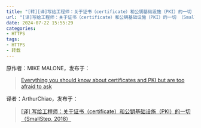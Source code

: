 ```yaml
---
title: "[转][译]写给工程师：关于证书（certificate）和公钥基础设施（PKI）的一切 （SmallStep, 2018）"
url: "[译]写给工程师：关于证书（certificate）和公钥基础设施（PKI）的一切 （SmallStep, 2018）"
date: 2024-07-22 15:55:29
categories:
- HTTPS
tags:
- HTTPS
- 转载
---
```


原作者：MIKE MALONE，发布于：

> [Everything you should know about certificates and PKI but are too afraid to ask](https://smallstep.com/blog/everything-pki/)

译者：ArthurChiao，发布于：

> [[译] 写给工程师：关于证书（certificate）和公钥基础设施（PKI）的一切（SmallStep, 2018）](https://arthurchiao.art/blog/everything-about-pki-zh/)



<!-- 
[译] 写给工程师：关于证书（certificate）和公钥基础设施（PKI）的一切（SmallStep, 2018）
Published at 2021-10-07 | Last Update 2023-05-02

译者序
本文翻译自 2018 年的一篇英文博客： Everything you should know about certificates and PKI but are too afraid to ask， 作者 MIKE MALONE。

这篇长文并不是枯燥、零碎地介绍 PKI、X.509、OID 等概念，而是从前因后果、历史沿革 的角度把这些东西串联起来，逻辑非常清晰，让读者知其然，更知其所以然。

证书和 PKI 的目标其实很简单：将名字关联到公钥（bind names to public keys）。

加密方式的演进：

 MAC         最早的验证消息是否被篡改的方式，发送消息时附带一段验证码
  |          双方共享同一密码，做哈希；最常用的哈希算法：HMAC
  |
  \/
 Signature   解决 MAC 存在的一些问题；双方不再共享同一密码，而是使用密钥对
  |
  |
  \/
 PKC         公钥加密，或称非对称加密，最常用的一种 Signature 方式
  |          公钥给别人，私钥自己留着；
  |          发送给我的消息：别人用 *我的公钥* 加密；我用我的私钥解密
  \/
 Certificate   公钥加密的基础，概念：CA/issuer/subject/relying-party/...
    |          按功能来说，分为两种
    |
    |---用于 *签名*（签发其他证书） 的证书
    |---用于 *加解密* 的证书
证书（certificate）相关格式及其关系（沉重的历史负担）：

  最常用的格式   |      信息比 X.509 更丰富的格式       |       其他格式

  mTLS 等常用        Java 常用            微软常用
                     .p7b .p7c          .pfx .p12

  X.509 v3            PKCS#7               PKCS#12        SSH 证书    PGP 证书     =====>  证书格式
      \                 |                    /                                           （封装格式，证书结构体）
       \                |                   /
        \               |                  /
         \              |                 /
          \-------------+----------------/
                        |
                       ASN.1 （类似于 JSON、ProtoBuf 等）                          =====>  描述格式
                        |
          /-------------+----------------\
         /              |                 \
        /               |                  \
       /                |                   \
      /                 |                    \
   DER                 PEM                                                         =====>  编码格式
二进制格式           文本格式                                                             （序列化）
  .der            .pem .crt .cer

一些解释：

X.509 从结构上定义证书中应该包含的信息，例如签发者、秘钥等等； 但使用哪个格式（例如 JSON 还是 YAML 还是 ASN.1）来描述，并不属于 X.509 的内容；

ASN.1 是 X.509 的描述格式（或者说用 ASN.1 格式来定义 X.509），类似于现在的 protobuf；

ASN 中有很多数据类型，除了常见的整形、字符串等类型，还有一个称为 OID 的特殊类型，用点分整数表示，例如 2.5.4.3，有点像 URI 或 IP 地址，在设计上是全球唯一标识符，
ASN.1 只是一种描述格式，并未定义如何序列化为比特流，因此又引出了 ASN.1 的编码格式； ASN.1 与其编码格式的关系，类似 unicode 与 utf8 的关系。
ASN.1 的常见编码格式：

DER：一种二进制编码格式
PEM：一种文本编码格式，通常以 .pem、.crt 或 .cer 为后缀。
某些场景下，X.509 信息不够丰富，因此又设计了一些信息更丰富（例如可以包含证书 链、秘钥）的证书封装格式，包括 PKCS #7 和 #12。

仍然用 ASN.1 格式描述
基本都是用 DER 编码
以上提到的东西，再加上 CA、信任仓库、信任链、certificate path validation、CSR、证书生命周期管理、 SPIFFE 等还没有提到但也与加密相关的东西，统称为公钥基础设施（PKI）。

翻译时调整了一些配图，也加了几张新图，以方便展示和理解。

由于译者水平有限，本文不免存在遗漏或错误之处。如有疑问，请查阅原文。

以下是译文。

译者序
1 前言
1.1 为什么要学习 PKI
1.2 本文目的
1.3 极简 TL; DR（太长不读）
2 术语
2.1 Entity（实体）
2.2 Identity（身份）
2.3 Identifier（身份标识符）
2.4 Claim（声明） & Authentication（认证）
2.5 Subscriber & CA & relying party (RP)
2.6 小结
3 MAC（消息认证码）和 signature（签名）
3.1 MAC（message authentication code）和 HMAC（hash-based MAC）
3.2 Signature（签名）与不可否认性
3.3 小结
4 Public key cryptography（公钥加密，或称非对称加密）
4.1 秘钥对
4.2 公钥加密系统使计算机能“看到”对方
5 证书（certificate）：计算机和代码的驾驶证
5.1 证书的内容：（subscriber 的）公钥+名字
5.2 证书的本质：基于对 issuer 公钥的信任来学习其他公钥
5.3 与驾照的类比
5.4 证书内容解析举例
6 证书编码格式及历史演进
6.1 X.509 证书
X.509 起源：电信领域
6.2 ASN.1：数据抽象格式
6.3 OID (object identitfier)
6.4 ASN.1 编码格式
DER (distinguished encoding rules)：二进制格式
PEM (privacy enhanced email)：文本格式
6.5 比 X.509 信息更丰富的证书打包（封装）格式
PKCS #7：Java 中常用
PKCS #12：微软常用
6.6 秘钥编解码
PEM 编码的 PKCS#8 格式私钥
密码加密的私钥
公钥、私钥常见扩展名
6.7 小结
7 PKI (Public Key Infrastructure)
7.1 Web PKI vs Internal PKI
7.2 有了 Web PKI，为什么还要使用自己的 internal PKI？
8 Trust & Trustworthiness
8.1 Trust Stores（信任仓库）
预配置信任的根证书
信任链
根证书自签名
信任仓库的来源
操作系统的信任仓库
8.2 Trustworthiness（可靠性）
8.3 Federation
证书欺骗的风险
改进措施
Internal PKI 使用单独的信任仓库
Internal PKI 细粒度控制：CAA & SPIFFE
9 什么是证书权威（Certificate Authority）？
9.1 Web PKI 不能自动化签发证书
9.2 Intermediates, Chains, and Bundling
9.3 RP：Certificate path validation
10 秘钥和证书的生命周期
10.1 Naming things（命名相关）
DN (distinguished names)
SAN (subject alternative name)
10.2 生成 key pairs
10.3 Issuance（确保证书中的信息都是对的）
10.3.1 Certificate signing requests（证书签名请求，PKCS#10）
10.3.2 Identity proofing（身份证明过程）
Web PKI 证明身份过程
Internal PKI 证明身份过程
10.4 Expiration（过期）
10.5 Renewal（续期）
10.5.1 Web PKI 证书续期
10.5.2 Internal PKI 证书续期
10.5.3 小结
10.6 Revocation（撤销）
10.6.1 主动撤销的困难
10.6.2 Internal PKI：被动撤销机制
10.6.3 主动检查机制：CRL（Certificate Revocation Lists）
10.6.4 主动检查机制：OCSP（Online Certificate Signing Protocol）
10.6.5 主动检查机制：OCSP stapling（合订，绑定）
11 使用证书
12 结束语
13 延伸阅读（译注）
1 前言
证书（certificates）与 PKI（public key infrastructure，公钥基础设施）很难。我认识的很多非常聪明的人也会绕过这一主题。 我个人也很长时间没去碰这些内容，但说起来很讽刺，我没去碰的原因是不懂： 因为不懂，所以不好意思问 —— 然后更不懂，自然更不好意思问 —— 如此形成恶性循环。

但最终，我还是硬着头皮学习了这些东西。

1.1 为什么要学习 PKI
我觉得 PKI 能使一个人在加解密层面（乃至更大的安全层面）去思考如何定义一个系统。 具体来说，PKI 技术，

都是通用的、厂商无关的（universal and vendor neutral）；
适用于任何地方，因此即使系统可分布在世界各地，彼此之间也能安全地通信；
在概念上很简单，并且非常灵活；如果使用我们的 TLS everywhere 模型， 那甚至连 VPN 都不需要了。
总之一句话：非常强大！

1.2 本文目的
在深入理解了 PKI 之后，我很后悔没有早点学这些东西。

PKI 非常强大且有趣，虽然它背后的数学原理很复杂，一些相关标准也设计地非常愚蠢 （巴洛克式的复杂），但其 核心概念其实非常简单；
证书是识别（identify）代码和设备的最佳方式， 而 identity（身份）对安全、监控、指标等很多东西都非常有用；
使用证书并不是太难，不会难于学习一门新语言或一种新数据库。
那为什么大家对这些内容望而却步呢？我认为主要是缺少很好的文档，所以经常看地云里雾里，半途而弃。

本文试图弥补这一缺失。我认为大部分工程师花一个小时读完本文后，都将了解到 关于加解密的那些最重要概念和使用场景 —— 这正是本文的目的 —— 一小时只是很小的一个投资，而且这些内容是无法通过其他途径学到的。

本文将用到以下两个开源工具：

step CLI
step certificates
1.3 极简 TL; DR（太长不读）
证书和 PKI 的目的：将名字关联到公钥（bind names to public keys）。

这是关于证书和 PKI 的最高抽象，其他都属于实现细节。

2 术语
本文将用到以下术语。

2.1 Entity（实体）
Entity 是任何存在的东西（anything that exists） —— 即使 只在逻辑或概念上存在（even if only exists logically or conceptually）。 例如，

你用的计算机是一个 entity，
你写的代码也是一个 entity，
你自己也是一个 entity，
你早餐吃的杂粮饼也是一个 entity，
你六岁时见过的鬼也是一个 entity —— 即使你妈妈告诉你世界上并没有鬼，这只是你的臆想。
2.2 Identity（身份）
每个 entity（实体）都有一个 identity（身份）。 要精确定义这个概念比较困难，这么来说吧：identity 是使你之所以为你 （what makes you you）的东西，懂吗？

具体到计算机领域，identity 通常用一系列属性来表示，描述某个具体的 entity， 这里的属性包括 group、age、location、favorite color、shoe size 等等。

2.3 Identifier（身份标识符）
Identifier 跟 identity 还不是一个东西：每个 identifier 都是一个唯一标识符， 也唯一地关联到某个有 identity 的 entity。

例如，我是 Mike，但 Mike 并不是我的 identity，而只是个 name —— 虽然二者在我们 小范围的讨论中是同义的。

2.4 Claim（声明） & Authentication（认证）
一个 entity 能 claim（声明）说，它拥有某个或某些 name。
其他 entity 能够对这个 claim 进行认证（authenticate），以确认这份声明的真假。

一般来说，认证的目的是确认某些 claim 的合法性。

Claim 不是只能关联到 name，还可以关联到别的东西。例如，我能 claim 任何东西： my age, your age, access rights, the meaning of life 等等。
2.5 Subscriber & CA & relying party (RP)
能作为一个证书的 subject 的 entity，称为 subscriber（证书 owner）或 end entity。

对应地，subscriber 的证书有时也称为 end entity certificates 或 leaf certificates， 原因在后面讨论 certificate chains 时会介绍。

CA（certificate authority，证书权威）是给 subscriber 颁发证书的 entity，是一种 certificate issuer（证书颁发者）。

CA 的证书，通常称为 root certificate 或 intermediate certificate，具体取决于 CA 类型。

Relying party 是 使用证书的用户（certificate user），它验证由 CA 颁发（给 subscriber）的证书是否合法。

一个 entity 可以同时是一个 subscriber 和一个 relying party。 也就是说，单个 entity 既有自己的证书，又使用其他证书来认证 remote peers， 例如双向 TLS（mutual TLS，mTLS）场景。

2.6 小结
对于我们接下来的讨论，这些术语就够了。下面将进入正题，看如何在实际中实现 证书的声明和认证。

想了解更多相关术语，可参考 RFC 4949。

3 MAC（消息认证码）和 signature（签名）
3.1 MAC（message authentication code）和 HMAC（hash-based MAC）
MAC（消息认证码）是一小段数据，用于验证某个 entity 发送的消息未被篡改。 其基本原理如下图所示：



MAC/HMAC 原理。图片来自：okta.com

对消息（message）和双方都知道的一个密码 （shared secret，a password）做哈希，得到的哈希值就是 MAC；
发送方将消息连带 MAC 一起发给接收方；
接收方收到消息之后，用同一个密码来计算 MAC，然后跟消息中提供的 MAC 对比。如果相同，就证明未被篡改。
关于哈希：

哈希是单向的，因此无法从输出反推输入；这一点至关重要，否则截获消息的人就可以根据 MAC 和哈希函数反推 secrets。
生成 MAC 的哈希算法选择也至关重要，本文不会展开，但提醒一点：不要试图用自己设计的 MAC 算法。
最常用的 MAC 算法是 HMAC（hash-based message authentication code）。
3.2 Signature（签名）与不可否认性
讨论 MAC 其实是为了引出 signature（签名）这一主题。

签名在概念上与 MAC 类似，但不是用共享 secret 的方式， 而是使用一对秘钥（key pair）：

MAC 方式中，至少有两个 entity 需要知道共享的 secret，也就是消息的发送方和接 收方。双方都可以生成 MAC，因此给定一个合法的 MAC，我们是 无法知道是谁生成的。

签名就不同了：签名能用公钥（public key）验证，但只能用相应的 私钥（private key）生成。 因此对于接收方来说，它只能验证签名是否合法，而无法生成同样的签名。

如果只有一个 entity 知道秘钥，那这种特性称为 non-repudiation （不可否认性）：持有私钥的人无法否认（repudiate）数据是由他签名的这一事实。

3.3 小结
MAC 与 signature 都叫做签名，是因为它们和现实世界中的签名是很像的。例如，如果想 让某人同意某事，并且事后还能证明他们当时的确同意了，就把问题写下来，然后让他们 手写签字（签名）。

4 Public key cryptography（公钥加密，或称非对称加密）
证书和 PKI 的基础是公钥加密（public key cryptography）， 也叫非对称加密（asymmetric cryptography）。

4.1 秘钥对
公钥加密系统使用秘钥对（key pair）加解密。一个秘钥对包含：

一个私钥（private key）：owner 持有，解密用，不要分享给任何人；

这一点非常重要，值得重复一遍：公钥加密系统的安全性取决于私钥（private key）的机密性。

一个公钥（public key）：加密用，可分发和共享给别人；

秘钥可以做的事情：

加解密：公钥（public key）加密，私钥（private key）解密。
签名：私钥（private key）对数据进行签名（sign some data）； 任何有公钥的人都可以对签名进行验证，证明这个签名确实是私钥生成的。
4.2 公钥加密系统使计算机能“看到”对方
公钥加密是数学给计算机科学的神秘礼物， 其数学基础 显然很复杂，但如果只是使用，那并不需要理解它的每一步数学原理。 公钥加密使计算机能做一些之前无法做的事情：它们现在能看到对方是谁了。

这句话的意思是说，公钥加密使一台计算（或代码）能向其他计算机或程序证明 不用直接分享某些信息，它也能知道该信息。更具体来说，

以前要证明你有密码，就必须向别人展示这个密码。但展示之后，任何有这个密码的人就都能使用它了。
私钥却与此不同。你能通过公钥对我的身份进行认证（authenticate my identity），但却无法假冒我。

例如，你发给我一个大随机数，我对这个随机数进行签名，然后将再发送给你。 你能用公钥对这个签名进行认证，确认这个签名（消息）确实来自我。 这就是一种证明你在和我（而不是别的其他的人）通信的很好证据。这使得网络上的 计算机能有效地知道它们在和谁通信。

这听起来是一件如此理所当然的事情，但仔细地想一下，网络上只有流动的 0 和 1， 你怎么知道消息来自谁，在和谁通信？因此公钥加密系统是一个非常伟大的发明。

5 证书（certificate）：计算机和代码的驾驶证
前面说道，公钥加密系统使我们能知道和谁在通信，但这个的前提是： 要知道（有）对方的公钥。

那么，如果对方不知道我的公钥怎么办？ 这就轮到证书出场了。

想一下，我们需求其实非常简单：

首先要将公钥和它的 owner 信息发给对方；
但光有这个信息还不行，还要让对方相信这些信息；

证书就是用来解决这个问题的，解决方式是请一个双方都信任的权威机构 对以上信息作出证明（签名）。

5.1 证书的内容：（subscriber 的）公钥+名字
证书是一个数据结构，其中包含一个 public key 和一个 name；
权威机构对证书进行签名，签名的大概意思是：public key xxx 关联到了 name xx；

对证书进行签名的 entity 称为 issuer（或 certificate authority, CA）， 证书中的 entity 称为 subject。

举个例子，如果某个 Issuer 为 Bob 签发了一张证书，其中的内容就可以解读如下：

Some Issuer says Bob’s public key is 01:23:42…



证书是权威机构颁发的身份证明，并没有什么神奇之处

其中 Some Issuer 是证书的签发者（证书权威），证书是为了证明这是 Bob 的公钥， Some Issuer 也是这个声明的签字方。

5.2 证书的本质：基于对 issuer 公钥的信任来学习其他公钥
由上可知，如果知道 Some Issuer 的公钥，就可以通过验证签名的方式来 对它（用私钥）签发的证书进行认证（authenticate）。 如果如果你信任 Some Issuer，那你就可以信任这个声明。

因此，证书使大家能基于对 issuer 公钥的信任和知识，来学习到其他 entity 的公钥 （上面的例子中就是 Bob）。这就是证书的本质。

5.3 与驾照的类比
证书就像是计算机/代码的驾照或护照。如果你之前从未见过我，但信任车管局，那你可以 用我的驾照做认证：

首先验证驾照是真的（检查 hologram 等），
然后人脸和照片上对的上，
然后看名字是我，等等。


计算机用证书做类似的事情：如果之前从未和其他电脑通信，但信任 一些证书权威，那可以用证书来认证：

首先验证证书是合法的（用证书签发者的公钥检查签名等），
然后提取证书中的（subscriber 的）公钥和名字，
然后用 subscriber 的公钥，通过网络验证该 subscriber 的签名；
查看名字是否正确等等。
5.4 证书内容解析举例
下面是个真实的证书：



还是与驾照类比：

驾照：描述了你是否有资格开车；
证书：描述你是否是一个 CA，你的公钥能否用来签名或加密。
二者都有有效期。
上图中有大量的细节，很多东西将在下面讨论到。但归根结底还是本文最开始总结的那句话 ：证书不过是一个将名字关联到公钥（bind names to public keys）的东西。 其他都是实现细节。

6 证书编码格式及历史演进
接下来看一看证书在底层的表示（represented as bits and bytes）。

这部分内容复杂且相当令人沮丧。事实上，我怀疑证书和秘钥诡异的编码方式 是导致 PKI 如此混乱和令人沮丧的根源。

6.1 X.509 证书
一般来说，人们提到“证书”而没有加额外限定词时，指的都是 X.509 v3 证书。

更准确地说，他们指的是 RFC 5280 中描述、 CA/Browser Forum Baseline Requirements中进一步完善的 PKIX 变种。
换句话说，指的是浏览器理解并用来做 HTTPS（HTTP over TLS）的那些证书。
也有其他的证书格式，例如著名的 SSH 和 PGP 都有它们各自的格式。

本文主要关注 X.509，理解了 X.509，其他格式都是类似的。 由于这些证书使用广泛，因此有很好的函数库，而且也用在浏览器之外的场景。毫无疑问，它们是 internal PKI 颁发的最常见证书格式。重要的是，这些证书在很多 TLS/HTTPS 客户端/服 务端程序中都是开箱即用的。

X.509 起源：电信领域
了解一点 X.509 的历史对理解它会有很大帮助。

X.509 在 1988 年作为国际电信联盟（ITU）X.500 项目的一部分首次标准化。 这是通信（telecom）领域的标准，想通过它构建一个全球电话簿（global telephone book）。 虽然这个项目没有成功，但却留下了一些遗产，X.509 就是其中之一。

如果查看 X.509 的证书，会看到其中包含了 locality、state、country 等信息， 之前可能会有疑问为什么为 web 设计的证书会有这些东西，现在应该明白了，因为 X.509 并不是为 web 设计的。



6.2 ASN.1：数据抽象格式
X.509 构建在 ASN.1 （Abstract Syntax Notation，抽象语法标注）之上，后者是另一个 ITU-T 标准 (X.208 and X.680)。

ASN.1 定义数据类型，

可以将 ASN.1 理解成 X.509 的 JSON，
但实际上更像 protobuf、thrift 或 SQL DDL。
RFC 5280 用 ASN.1 来定义 X.509 证书，其中包括名字、秘钥、签名等信息。

6.3 OID (object identitfier)
ASN.1 除了有常见的数据类型，如整形、字符串、集合、列表等， 还有一个不常见但很重要的类型：OID（object identifier，对象标识符）。

OID 与 URI 有些像，但比 URI 要怪。
OID （在设计上）是全球唯一标识符。
在结构上，OID 是在一个 hierarchical namespace 中的一个整数序列（例如 2.5.4.3）。
可以用 OID 来 tag 一段数据的类型。例如，一个 string 本来只是一个 string，但可 以 tag 一个 OID 2.5.4.3，然后就变成了一个特殊 string：这是 X.509 的通用名字（common name） 字段。



6.4 ASN.1 编码格式
ASN.1 只是抽象（abstract），因为这个标准并未定义在数据层应该如何表示（represented as bits and bytes）。 ASN.1 与其编码格式的关系，就像 unicode 与 utf8 的区别。 因此，有很多种编码规则（encoding rules），描述具体如何表示 ASN.1 数据。 原以为增加这层额外的抽象会有所帮助，但实际证明大部分情况下反而徒增烦恼。

DER (distinguished encoding rules)：二进制格式
ASN.1 有很多种编码规则， 但用于 X.509 和其他加密相关的，只有一种常见格式：DER —— 虽然有时也会用到 non-canonical 的 basic encoding rules (BER，基础编码规则) 。

DER 是非常简单的 TLV（type-length-value）编码，但实际上用户无需 关心这些，因为函数库封装好了。但不要高兴得太早 —— 虽然我们不必关心 DER 的编解码， 但要能判断给定的某个 X.509 证书是 DER 还是其他类型编码的。这里的其他类型包括：

一些比 DER 更友好的格式，
封装了证书及其他额外信息的格式（something more than just a certificate）。
DER 编码的证书通常以 .der 为后缀。

PEM (privacy enhanced email)：文本格式
DER 是二进制格式，不便复制粘贴。因此大部分证书都是以 PEM 格式打包的，这是 另一个历史怪胎。

如果你熟悉 MIME 的话，二者是比较类似的： 由 header、base64 编码的 payload、footer 三部分组成。 header 中有标签（label）来描述 payload。例如下面是一个 PEM 编码的 X.509 证书：

-----BEGIN CERTIFICATE-----
MIIBwzCCAWqgAwIBAgIRAIi5QRl9kz1wb+SUP20gB1kwCgYIKoZIzj0EAwIwGzEZ
MBcGA1UEAxMQTDVkIFRlc3QgUm9vdCBDQTAeFw0xODExMDYyMjA0MDNaFw0yODEx
BgNVHRMBAf8ECDAGAQH/AgEAMB0GA1UdDgQWBBRc+LHppFk8sflIpm/XKpbNMwx3
SDAfBgNVHSMEGDAWgBTirEpzC7/gexnnz7ozjWKd71lz5DAKBggqhkjOPQQDAgNH
ADBEAiAejDEfua7dud78lxWe9eYxYcM93mlUMFIzbWlOJzg+rgIgcdtU9wIKmn5q
FU3iOiRP5VyLNmrsQD3/ItjUN1f1ouY=
-----END CERTIFICATE-----
但令人震惊的时，即便如此简单的功能，在实现上也已经出现混乱：PEM labels 在不同工具之间是不一致的。 RFC 7468 试图标准化 PEM 的使用规范， 但也并不完整，不是所有工具都遵循这个规范。

PEM 编码的证书通常以 .pem、.crt 或 .cer 为后缀。 再次提醒，这只是“通常”情况，实际上某些工具可能并不遵循这些惯例。

下面介绍几个前面提到的“其他类型的打包格式”。

6.5 比 X.509 信息更丰富的证书打包（封装）格式
X.509 只是一种常用的证书格式，但有人觉得这种格式能装的信息不够多，因此 又定义了一些比 X.509 更大的数据结构（但仍然用 ASN.1）， 能将证书、秘钥以及其他东西封装（打包）到一起。因此，有时说我需要“一个证书”时，其 实真正说的是包（package）中包含的那个“证书”（a certificate in one of these envelopes），而不是这个包本身。

PKCS #7：Java 中常用
你可能会遇到的是一个称为 PKCS（Public Key Cryptography Standards，公钥加密标准）的标准的一部分， 它由 RSA labs 发布（真实历史要 更加复杂一些，本文不展开）。

其中的第一个标准是 PKCS#7，后面被 IETF 重新冠名为 Cryptographic Message Syntax (CMS) ，其中可以包含多个证书（以 full certificate chain 方式编码，后面会看到）。

PKCS#7 在 Java 中使用广泛。常见扩展名是 .p7b and .p7c。

PKCS #12：微软常用
另一个常见的打包格式 <a href=https://tools.ietf.org/html/rfc7292>PKCS#12</a>， 它能将一个证书链（这一点与 PKCS#7 类似）连同一个（加密之后的）私钥打包到一起。

微软的产品多用这种格式，常见后缀.pfx and .p12。

再次说明，PKCS#7 和 PKCS#12 envelopes 仍然使用 ASN.1，这意味着 它们都能以原始 DER、BER 或 PEM 的格式编码。 从我个人的经验来看，二者几乎都是 DER 编码的。

6.6 秘钥编解码
秘钥编码（Key encoding）的过程与以上描述的类似（复杂）：

用某种 ASN.1 数据结构描述秘钥（key）；
用 DER 做二进制编码，或用 PEM (hopefully with a useful header) 做一些稍微友好一些的表示。
秘钥的解密过程（deciphering），一半是是科学，一半是艺术。

如果足够幸运，根据 RFC 7468 就能找到其中的 PEM payload；

椭圆曲线秘钥通常符合 RFC 7468 规范，虽然 这里看起来似乎也并没有什么标准。

下面是一个 PEM 编码的椭圆曲线秘钥（PEM-encoded elliptic curve key）：

 $ step crypto keypair --kty EC --no-password --insecure ec.pub ec.prv

 $ cat ec.pub ec.prv
 -----BEGIN PUBLIC KEY-----
 MFkwEwYHKoZIzj0CAQYIKoZIzj0DAQcDQgAEc73/+JOESKlqWlhf0UzcRjEe7inF
 uu2z1DWxr+2YRLfTaJOm9huerJCh71z5lugg+QVLZBedKGEff5jgTssXHg==
 -----END PUBLIC KEY-----
 -----BEGIN EC PRIVATE KEY-----
 MHcCAQEEICjpa3i7ICHSIqZPZfkJpcRim/EAmUtMFGJg6QjkMqDMoAoGCCqGSM49
 AwEHoUQDQgAEc73/+JOESKlqWlhf0UzcRjEe7inFuu2z1DWxr+2YRLfTaJOm9hue
 rJCh71z5lugg+QVLZBedKGEff5jgTssXHg==
 -----END EC PRIVATE KEY-----
其他秘钥，通常用 PEM label “PRIVATE KEY” 描述

PEM 编码的 PKCS#8 格式私钥
PEM label “PRIVATE KEY” 描述的秘钥，通常暗示这是一个 PKCS#8 payload， 这是一种私钥（private key）封装格式，其中包含秘钥类型和其他 metadata。

密码加密的私钥
用密码来加密私钥也很常见（private keys encrypted using a password），这里的密码可以是 a shared secret or symmetric key。 看起来大致如下（Proc-Type and DEK-Info 是 PEM 的一部分，表示这个 PEM 的 payload 是用 AES-256-CBC 加密的）：

-----BEGIN EC PRIVATE KEY-----
Proc-Type: 4,ENCRYPTED
DEK-Info: AES-256-CBC,b3fd6578bf18d12a76c98bda947c4ac9

qdV5u+wrywkbO0Ai8VUuwZO1cqhwsNaDQwTiYUwohvot7Vw851rW/43poPhH07So
sdLFVCKPd9v6F9n2dkdWCeeFlI4hfx+EwzXLuaRWg6aoYOj7ucJdkofyRyd4pEt+
Mj60xqLkaRtphh9HWKgaHsdBki68LQbObLOz4c6SyxI=
-----END EC PRIVATE KEY-----
PKCS#8 对象也能被加密，这种情况下 header label 应该是 "ENCRYPTED PRIVATE KEY" per RFC 7468。 这种情况下不会看到 Proc-Type 和 Dek-Info headers，因为这些信息此时编码到了 payload 中。

公钥、私钥常见扩展名
公钥：.pub or .pem，
私钥：.prv, .key, or .pem。
但再次说明，有些工具或组织可能并不遵循业界惯例。

6.7 小结
ASN.1 用于定义数据类型，例如证书（certificate）和秘钥（key）—— 就像用 JSON 定义一个 request body —— X.509 用 ASN.1 定义。
DER 是一组将 ASN.1 编码成二进制（比特和字节）的编码规则（encoding rules）。
PKCS#7 and PKCS#12 是比 X.509 更大的数据结构（封装格式），也用 ASN.1 定义，其 中能包含除了证书之外的其他东西。二者分别在 Java 和 Microsoft 产品中使用较多。
DER 编码之后是二进制数据，不方便复制粘贴，因此大部分证书都是用 PEM 编码的，它 用 base64 对 DER 进行编码，然后再加上自己的 label。
私钥通常用是 PEM 编码的 PKCS#8 对象，但有时也会用密码来加密。
如果觉得以上内容理解起来很杂乱，那并不是你的问题，而是加密领域的现状就是如此。我已经尽力了。

7 PKI (Public Key Infrastructure)
至此我们已经知道了证书的来历和样子，但这仅仅是本文的一半。 下面看证书是如何创建和使用的。

Public key infrastructure (PKI) 是一个统称，包括了我们在 如下与证书和秘钥管理及交互操作时需要用到的所有东西：签发、分发、存放、使用、验证、撤回等等。 就像“数据库基础设施” 一样，这个名词是有意取的这样模糊的。

证书是大部分 PKI 的构建模块，而证书权威是其基础。
PKI 包括了 libraries, cron jobs, protocols, conventions, clients, servers, people, processes, names, discovery mechanisms, and all the other stuff you’ll need to use public key cryptography effectively。
自己从头开始构建一个 PKI 是一件极其庞大的工作， 但实际上 一些简单的 PKI 甚至并不使用证书。例如，

编辑 ~/.ssh/authorized_keys 文件时，就是在配置 一个简单的无证书形式的（certificate-less）PKI，SSH 通过这种方式在扁平文件内 实现 public key 和 name 的绑定；
PGP 用证书，但不用 CA，而是用一个 web-of-trust model；
甚至可以 用区块链 来 assign name 并将它们 bind 到 public key。
如果从头开始构建一个 PKI，唯一确定的事情是：你需要用到公钥（public keys）， 其他东西都随设计而异。

下文将主要关注 web 领域使用的 PKI，以及基于 Web PKI 技术、遵循现有标准的 internal PKI。

证书和 PKI 的目标其实很简单：将名字关联到公钥（bind names to public keys）。 在下面的内容中，不要忘了这一点。

7.1 Web PKI vs Internal PKI
浏览器访问 HTTPS 链接时会用到 Web PKI。虽然也有一些问题，但它大大提升了 web 的安全性，而且基本上对用户透明。在访问互联网 web 服务时，应该在所有可能的情 况下都启用它。

Web PKI 由 RFC 5280 定义， CA/Browser Forum (a.k.a., CA/B or CAB Forum) 对其进行了进一步完善。
有时也称为 “Internet PKI” 或 PKIX (after the working group that created it).
PKIX 和 CAB Forum 文档涵盖了很大内容。 它们定义了前面讨论的各种证书、还定义什么是 “name” 以及位于证书中什么位置、能使用什么签名算法、 RP 如何判断 issuer 的证书、如何指定证书的 validity period (issue and expiry dates)、 撤回、certificate path validation、CA 判断某人是否拥有一个域名等等。

Web PKI 很重要，是因为浏览器默认使用 Web PKI 证书。

Internal PKI 是用户为自己的产品基础设施使用的 PKI，这些产品包括

服务、容器、虚拟机等；
企业 IT 应用；
公司终端设备，例如笔记本电脑、手机等；
其他需要识别的代码或设备。
Internal PKI 使你能认证和建立加密通道，这样你的服务就可以安全地在公网上的任意位置互相通信了。

7.2 有了 Web PKI，为什么还要使用自己的 internal PKI？
首先，简单来说：Web PKI 设计中并没有考虑内部使用场景。 即使有了 Let’s Encrypt 这样的提供免费证书和自动化交付的 CA， 用户还是需要自己处理 rate limits 和 availability 之类的事情。 如果有很多 service，部署很频繁，就非常不方便。

另外，Web PKI 中，用户对证书生命周期、撤回机制、续约过程、秘钥类型、算法等等很 多重要的细节都没有控制权，或只有很少控制权。而下文将会看到，这些都是非常重要的东西。

最后，CA/Browser Forum Baseline Requirements 实际上禁止将 Web PKI CA 关联到 internal IPs (e.g., 10.0.0.0/8) 及 internal DNS names that aren’t fully-qualified and resolvable in public global DNS (e.g., you can’t bind a kubernetes cluster DNS name like foo.ns.svc.cluster.local)。 如果需要在证书中绑定到这些 name，或者签发大量证书，或者控制证书细节，就需要自己的 internal PKI.

下面一节将看到，信任（或缺乏信任）是避免将 Web PKI 用于内部场景的另一个原因。

总结起来，建议：

面向公网的服务或 API，使用 Web PKI；
其他所有场景，都使用 internal PKI。
8 Trust & Trustworthiness
8.1 Trust Stores（信任仓库）
前面介绍到，证书可解读为一个 statement 或 claim，例如：

Issuer（签发者）说，该 subject 的公钥是 xxx。

Issuer 会对这份声明进行签名，relying party 能（通过 issuer 的公钥）验证（authenticate）签名是否合法。 但这里其实跳过了一个重要问题：relying party 是如何知道 issuer 的公钥的？

预配置信任的根证书
答案其实很简单：relying parties 在自己的 trust store（信任库）预先配置了一个它 信任的根证书（trusted root certificates，也称为 trust anchors）列表，

预配置的具体方式（the manner in which this pre-configuration occurs）， 是 PKI 非常重要的一面：

一种方式是从另一个 PKI 来 bootstrap：可以用一些自动化工具，通过 SSH 将 root 证 书拷贝到 relying party。这里用到里前面提到的 SSH PKI。
如果是在 cloud 上，那 PKI 依赖层次（信任链）又深了一步：SSH PKI 是由 Web PKI 加上认证方式 来 bootstrap 的，这里的认证是你创建 cloud 账户时选择的认证方式。
信任链
如果沿着这个信任链（chain of trust）回溯足够远，最后总能找到人（people）：每个 信任链都终结在现实世界（meatspace）。



下面这个图画地更清楚一些，



Image credit: Cilium TLS inspection

根证书自签名
信任仓库中的根证书是自签名的（self-signed）：issuer 和 subject 相同。逻辑上，这种 statement 表示的是：

Mike 说：Mike 的公钥是 xxx。

自签名的证书保证了该证书的 subject/issuer 知道对应的私钥， 但任何人都可以生成一个自签名的证书，这个证书中可以写任何他们想写的名字（name）。

因此证书的起源（provenance）就非常关键：一个自签名的证书，只有 当它进入信任仓库的过程是可信任时，才应该信任这个根证书。

在 macOS 上，信任仓库是由 Keychain 管理的。
在一些 Linux 发行版上，可能只是 /etc 或其他路径下面的一些文件。
如果你的用户能修改这些文件，那最好先确认是你信任这些用户的。
信任仓库的来源
所以，信任仓库又从哪里来？对于 Web PKI 来说，最重要的 relying parties 就是浏览器。主流浏览器默认使用的信任仓库 —— 及其他任何使用 TLS 的东西 —— 都是由四个组织维护的：

Apple’s root certificate：iOS/macOS 程序
Microsoft’s root certificate program：Windows 使用
Mozilla’s root certificate program： Mozilla 产品使用，由于其开放和透明，也作为其他一些信任仓库从基础 (e.g., for many Linux distributions)
Google 未维护 root certificate program （Chrome 通常使用所在计算的操作系统的信任仓库），但 维护了自己的黑名单， 列出了自己不信任的根证书或特定证书。 (ChromeOS builds off of Mozilla’s certificate program)
操作系统的信任仓库
操作系统中的信任仓库通常都是系统自带的。

Firefox 自带了自己的信任仓库（通过 TLS 从 mozilla.org 分发 —— bootstrapping off of Web PKI using some other trust store）。
编程语言和其他非浏览器的东西例如 curl，通过默认用操作系统的信任仓库。
因此，这个信任仓库通常情况下，会被该系统上预装的很多东西默认使用；通过软件更新（ 通常使用另一个 PKI 来签名）而更新。

信任仓库中通常包含了超过 100 个由这些程序维护的常见证书权威（certificate authorities）。 其中一些著名的：

Let’s Encrypt
Symantec
DigiCert
Entrust
如果想编程控制：

Cloudflare’s cfssl project maintains a github repository that includes the trusted certificates from various trust stores to assist with certificate bundling (which we’ll discuss momentarily).
For a more human-friendly experience you can query Censys to see which certificates are trusted by Mozilla, Apple, and Microsoft.
8.2 Trustworthiness（可靠性）
这 100 多个证书权威在理论上是可信的（trusted） —— 浏览器和其他 一些软件默认情况下信任由这些权威颁发的证书。

但是，这并不意味着它们是可靠的（trustworthy）。 已经出现过 Web PKI 证书权威向政府机构提供假证书的事故，以便 窥探流量（snoop on traffic）或仿冒某些网站。 这类“受信任的” CA 中，其中在司法管辖权之外的地方运营 —— 包括民主国家和专制国家。

NSA 利用每个可能的机会来削弱 Web PKI。2011 年，两个“受信任的”证书权威 DigiNotar and Comodo 都 被攻陷了。 DigiNotar 证书泄露可能与 NSA 相关。
此外，还有大量 CA 签发格式不对或不兼容的证书。因此，虽然按业界规范来说 这些 CA 是受信的，但按照经验来说它们是不可靠（不靠谱）的。
我们很快就会看到，Web PKI 的安全性取决于安全性最弱的权威（the least secure CA）的安全性。 这显然不是我们希望的。

浏览器社区已经在采取行动来解决这些问题。 CA/Browser Forum Baseline Requirements 规定了这些受信的证书权威在签发证书时应该遵守的规则。 作为 WebTrust audit 项目的一部分，在将 CA 加入到某些信任仓库（例如 Mozilla 的）之前，会对 CA 合规性进行审计。

如果内部场景（internal stuff）已经在使用 TLS，你可能大部分情况下 并不需要信任这些 public CA。 如果信任了，就为 NSA 和其他组织打开了一扇地狱之门：你的系统安全性将取决于 100 多 个组织中安全性最弱的那一个。

8.3 Federation
证书欺骗的风险
令事情更糟糕的是，Web PKI relying parties (RPs) 信任它们的信任仓库中任何 CA 签发给任何 subscriber 的证书。结果是 Web PKI 整体的安全性取决于所有 Web PKI CA 中最弱的那个。 2011 DigiNotar 攻击就说明了这个问题：

作为攻击的一部分，给 google.com 签发了一个假证书， 这个证书被大部分浏览器和操作系统信任，而它们不管 google 和 DigiNotar 没有任何关系这一事实。
还有类似的欺骗证书颁发给了 Yahoo!, Mozilla, The Tor Project。
最终的解决方式是将 DigiNotar 的根证书从主流信任仓库中移除，但显然在此期间已经造成了大量破坏。
最近，森海塞尔（Sennheiser）因为在它们的 HeadSetup APP 信任仓库中 安装了一个自签名的根证书 引起了一次重大安全事故，

他们将相应的私钥（private key）嵌入在了 app 的配置中，
任何人都能从中提取这个私钥，然后颁发证书给任何 domain，
因此，任何在自己的信任仓库中添加了 Sennheiser 证书的，都将会信任这些欺骗证书。
这完全摧毁了 TLS 带来的好处，太糟糕了！

改进措施
已经有一些机制来减少此类风险：

Certificate Authority Authorization (CAA) allows you to restrict which CAs can issue certificates for your domain using a special DNS record.
Certificate Transparency (CT) (RFC 6962) mandates that CAs submit every certificate they issue to an impartial observer that maintains a public certificate log to detect fraudulently issued certificates. Cryptographic proof of CT submission is included in issued certificate
HTTP Public Key Pinning (HPKP or just “pinning”) lets a subscriber (a website) tell an RP (a browser) to only accept certain public keys in certificates for a particular domain.
这里存在的问题是：缺少 RP 端的支持。CAB Forum now mandates CAA checks in browsers. Some browsers also have some support for CT and HPKP. 但对于 其他 RPs (e.g., most TLS standard library implementations) 这些东西几乎都是没有 贯彻执行的。This issue will come up repeatedly: a lot of certificate policy must be enforced by RPs, and RPs can rarely be bothered. If RPs don’t check CAA records and don’t require proof of CT submission this stuff doesn’t do much good.

Internal PKI 使用单独的信任仓库
在任何情况下，如果使用自己的 internal PKI，都应该为 internal 服务维护一个单独的信任仓库。 即，

不要将你的根证书直接加到系统已有的信任仓库，
而应该配置 internal TLS 只使用你自己的根证书。
Internal PKI 细粒度控制：CAA & SPIFFE
如果想在内部实现更好的联邦（federation） —— 例如限制 internal CA 能签发哪些证书，

可以试试 CAA records 然后对 RPs 进行恰当配置。
还可以看看 SPIFFE，这是一个还在不断发展的项目， 目标是对一些 internal PKI 相关的问题进行标准化。
9 什么是证书权威（Certificate Authority）？
前面已经讨论了很多 CA 相关的东西，但我们还没定义什么是 CA。

一个证书权威（CA）就是一个受信任的证书颁发者。
CA 通过对一个证书进行签名，对一个公钥和名字之间的绑定关系（binding）做担保。
本质上来说，一个 CA 只不过是另一个证书加上用来签其他证书的相应私钥。
显然需要一些逻辑和过程来将这些东西串联起来。CA 需要将它的证书分发到信任仓库，接受和处理 证书请求，颁发证书给 subscriber。

一个暴露此类 API 给外部调用、自动化这些过程的 CA 称为在线证书权威（online CA）。
在信任仓库中那些自签名的根证书 称为根证书权威（root CA）。
9.1 Web PKI 不能自动化签发证书
CAB Forum Baseline Requirements 4.3.1 明确规定：一个 Web PKI CA 的 root private key 只能通过 issue a direct command 来签发证书。

换句话说，Web PKI root CA 不能自动化证书签名（certificate signing）过程。
对于任何大的 CA operation 来说，无法在线完成都是一个问题。 不可能每次签发一个证书时，都人工敲一个命令。
这样规定是出于安全考虑。

Web PKI root certificates 广泛存在于信任仓库中，很难被撤回。截获一个 root CA private key 理论上将影响几十亿的人和设备。
因此，最佳实践就是，确保 root private keys 是离线的（offline），理想情况下在一些 专用硬件 上，连接到某些物理空间隔离的设备上，有很好的物理安全性，有严格的使用流程。
一些 internal PKI 也遵循类似的实践，但实际上并没有这个必要。

如果能自动化 root certificate rotation （例如，通过配置管理或编排工具，更新信任仓库）， 你就能轻松地 rotate 一个 compromised root key。
由于人们如此沉迷于 internal PKI 的根秘钥管理，导致 internal PKI 的部署效率大大 降低。你的 AWS root account credentials 至少也是机密信息，你又是如何管理它的呢？
9.2 Intermediates, Chains, and Bundling
在 root CA offline 的前提下，为使证书 issuance 可扩展（例如，使自动化成为可能）， root private key 只在很少情况下使用，

用来签发几个intermediate certificates。
然后 intermediate CA（也称为 subordinate CAs）用相应的 intermediate private keys 来签发 leaf certificates to subscribers。
如下图所示：



Image credit: Cilium TLS inspection

下面这张图把签发关系展示地更清楚，



Image credit: Cilium TLS inspection

Intermediates 通常并不包含在信任仓库中，所以撤回或 roate 比较容易， 因此通过 intermediate CA，就实现了 certificate issuance 的在线和自动化（online and automated）。

这种 leaf、intermediate、root 组成的证书捆绑（bundle）机制， 形成了一个证书链（certificate chain）。

leaf 由 intermediate 签发，
intermediate 又由 root 签发，
root 自签名（signs itself）。
技术上来说，上面都是简化的例子，你可以创建更长的 chain 和更复杂的图（例如， cross-certification）。 但不推荐这么做，因为复杂性很快会失控。在任何情况下， end entity certificates 都是叶子节点，这也是称为叶子证书（leaf certificate）的原因。

当配置一个 subscriber 时（例如，Apache、Nginx、Linkderd、Envoy）， 通常不仅需要叶子证书，还需要一个包含了 intermediates 的 certificate bundle。

有时会用 PKCS#7 和 PKCS#12，因为它们能包含一个完整的证书链（certificate chain）。
更多情况下，证书链编码成一个简单的空行隔开的 PEM 对象（sequence of line-separated PEM objects）。

Some stuff expects the certs to be ordered from leaf to root, other stuff expects root to leaf, and some stuff doesn’t care. More annoying inconsistency. Google and Stack Overflow help here. Or trial and error.

下面是一个例子：

  $ cat server.crt
  -----BEGIN CERTIFICATE-----
  MIICFDCCAbmgAwIBAgIRANE187UXf5fn5TgXSq65CMQwCgYIKoZIzj0EAwIwHzEd
  ...
  MBsGA1UEAxMUVGVzdCBJbnRlcm1lZGlhdGUgQ0EwHhcNMTgxMjA1MTc0OTQ0WhcN
  HO3iTsozZsCuqA34HMaqXveiEie4AiEAhUjjb7vCGuPpTmn8HenA5hJplr+Ql8s1
  d+SmYsT0jDU=
  -----END CERTIFICATE-----
  -----BEGIN CERTIFICATE-----
  MIIBuzCCAWKgAwIBAgIRAKBv/7Xs6GPAK4Y8z4udSbswCgYIKoZIzj0EAwIwFzEV
  ...
  BRvPAJZb+soYP0tnObqWdplmO+krWmHqCWtK8hcCIHS/es7GBEj3bmGMus+8n4Q1
  x8YmK7ASLmSCffCTct9Y
  -----END CERTIFICATE-----
Again, annoying and baroque, but not rocket science.

9.3 RP：Certificate path validation
由于 intermediate certificates 并未包含在信任仓库中，因此需要与 leaf certificates 一样分发和验证。

前面已经介绍，配置 subscriber 时需要提供这些 intermediates，subscribers 随后再将它们传给 RP。
如果使用 TLS，那这个过程发生在 TLS 握手时。
当一个 subscriber 将它的证书发给 relying party 时，其中会包含所有能证明来自信任的根证书的 intermediates。
relying party 通过一个称为 certificate path validation 的过程来验证 leaf 和 intermediate certificates 。


完整的 certificate path validation 算法比较复杂。包括了

checking certificate expirations
revocation status
various certificate policies
key use restrictions
a bunch of other stuff
显然，PKI RP 准确实现这个算法是非常关键的。

如果关闭 certificate path validation (例如，curl -k)，用户将面临重大风险，所以不要关闭。
完成正确的 TLS 并没有那么难，certificate path validation 是 TLS 中完成认证（authentication）的部分。
可能有人会说，channel 已经是加密的了，因此关闭没关系 —— 错，有关系。 没有认证（authentication）的加密是毫无价值的 —— 这就像在教堂忏悔： 你说的话都是私密的，但却并不知道帘幕后面的人是谁 —— 只不过这里不是教堂，而是互联网。

10 秘钥和证书的生命周期
在能通过 TLS 等协议使用证书之前，要先配置如何从 CA 获取一个证书。 逻辑上来说这是一个相当简单的过程：

需要证书的 subscriber 自己先生成一个 key pair，然后通过请求发送给 CA，
CA 检查其中关联的 name 是否正确，如果正确就签名并返回一个证书。
证书会过期，过期的证书就不会被 RP 信任了。如果证书快过期了而还想继续用它，就需要 续期（renew ）并轮转（rotate）它。如果想在一个证书过期之前就让 RP 停止信任它，就需要执行撤销（revoke）。

与 PKI 相关的大部分东西一样，这些看似简单的过程实际上都充满坑。 其中也隐藏了计算机科学中最难的两个问题：缓存一致性和命名（naming）。 但另一方面，一旦理解了背后的原理，再反过来看实际在用的一些东西就简单多了。

10.1 Naming things（命名相关）
DN (distinguished names)
历史上，X.509 使用 X.500 distinguished names (DN) 来命名证书的使用者（name the subject of a certificate），即 subscriber。 一个 DN 包含了一个 common name （对作者我来说，就是 “Mike Malone”），此外还可以包含 locality、country、organization、organizational unit 及其他一些东西（数字电话簿相关）。

没人理解 DN，它在互联网上也没什么意义。
应该避免使用 DN。如果真的要用，也要尽量保持简单。
无需使用全部字段，实际上，也不应该使用全部字段。
common name 可能就是需要用到的全部字段了，如果你是一个 thrill seeker ，可以在用上一个 organization name。
PKIX 规定一个网站的 DNS hostname 应该关联到 DN common name。最近，CAB Forum 已 经废弃了这个规定，使整个 DN 字段变成可选的（Baseline Requirements, sections 7.1.4.2）。

SAN (subject alternative name)
现代最佳实践使用 subject alternative name (SAN) X.509 extension 来 bind 证书中的 name。

常用的 SAN 有四种类型，绑定的都是广泛使用的名字：

domain names (DNS)
email addresse
IP addresse
URI
在我们讨论的上下文中，这些都是唯一的，而且它们能很好地映射到我们想识别的东西：

email addresses for people
domain names and IP addresses for machines and code,
URIs if you want to get fancy
应该使用 SAN。



注意，Web PKI 允许在一个证书内 bind 多个 name，name 也也允许通配符。也就是说，

一个证书可以有多个 SAN，也可以有类似 *.smallstep.com 这样的 SAN。
这对有多个域名的的网站来说很有用。
10.2 生成 key pairs
有了 name 之后，需要先生成一个密钥对，然后才能创建证书。前面提到：PKI 的安全性 在根本上取决于一个简单的事实：只有与证书中的 subscriber name 对应的 entity，才应该拥有与该证书对应的私钥。 为确保这个条件成立，

最佳实践是让 subscriber 生成它自己的密钥对，这样就只有它自己知道私钥。
绝对应该避免通过网络发送私钥。
生成证书时使用什么类型的秘钥？这一主题值得单独写一篇文章，这里 只提供一点快速指导（截止 2018.12）。

如今有一个缓慢但清晰的从 RSA 转向椭圆曲线秘钥的趋势（ ECDSA 或 EdDSA）。
如果决定使用 RSA 秘钥，确保它们至少是 2048 比特长，但也不要超过 4096 比特。
如果使用 ECDSA，那 P-256 曲线可能是最好选择（secp256k1 or prime256v1 in openssl）， 除非你担心 NSA，这种情况下你可以选择更 fancier 一些的东西，例如 EdDSA with Curve25519（但对这些秘钥的支持还不是太好）。
下面是用 openssl 生成一个椭圆曲线 P-256 key pair 的例子：

$ openssl ecparam -name prime256v1 -genkey -out k.prv
$ openssl ec -in k.prv -pubout -out k.pub

# 也可以用 step 生成
$ step crypto keypair --kty EC --curve P-256 k.pub k.prv
还可以通过编程来生成这些证书，这样能做到证书不落磁盘。

10.3 Issuance（确保证书中的信息都是对的）
subscriber 有了一个 name 和一对 key 之后，下一步就是从 CA 获取一个 leaf certificate。 对 CA 来说，它需要认证（证明）两件事情：

subscriber 证书中的公钥，确实是该 subscriber 的公钥（例如，验证该 subscriber 知道对应的私钥）；

这一步通常通过一个简单的技术机制实现：证书签名请求（certificate signing request, CSR）。

证书中将要绑定的 name，确实是该 subscriber 的 name。

这一步要难很多。抽象来说，这个过程称为 identity proofing（身份证明）或 registration（注册）.

10.3.1 Certificate signing requests（证书签名请求，PKCS#10）
Subscriber 请求一个证书时，会向 CA 会提交一个 certificate signing request (CSR)。

CSR 也是一个 ASN.1 结构，定义在 PKCS#10。
与证书类似，CSR 数据结构包括一个公钥、一个名字和一个签名。
CSR 是自签名的，用与 CRS 中公钥对应的私钥自签名。

这个签名用于证明该 subscriber 有对应的私钥，能对任何用其公钥加密的东西进行解密。
还使即使 CSR 被复制或转发，都没有能篡改其中的内容（篡改无效）。
CSR 中包括了很多证书细节配置项。但在实际中，大部分配置项都会被 CA 忽略。大部分 CA 都使用自己的固定模板， 或提供一个 administrative 接口来收集这些信息。
用 step 命令创建一个密钥对和 CSR 的例子：

$ step certificate create -csr test.smallstep.com test.csr test.key
OpenSSL 功能也非常强大，但 用起来不够方便。

10.3.2 Identity proofing（身份证明过程）
CA 收到一个 CSR 并验证签名之后，接下来需要确认证书中绑定的 name 是否真的 是这个 subscriber 的 name。这项工作很棘手。 证书的核心功能是能让 RP 对 subscriber 进行认证。因此， 如果一个证书都还没有颁发，CA 如何对这个 subscriber 进行认证呢？

答案是：分情况。

Web PKI 证明身份过程
Web PKI 有三种类型的证书，它们最大的区别就是如何识别 subscriber， 以及它们所用到的 identity proofing 机制。

这三种证书是：

domain validation (DV，域验证)

DV 证书绑定的是 DNS name，CA 在颁发时需要验证的这个 domain name 确实是由该 subscriber 控制的。

证明过程通常是通过一个简单的流程，例如

给 WHOIS 记录中该 domain name 的管理员发送一封确认邮件。
ACME protocol （最初由 Let’s Encrypt 开发和使用）改进了这种方式，更加自动化：不再用邮件验证 ，而是由 ACME CA 提出一个 challenge，该 subscriber 通过完成这个问题来证明它拥有 这个域名。challenge 部分属于 ACME 规范的扩展部门，常见的包括：

在指定的 URL 上提供一个随机数（HTTP challenge）
在 DNS TXT 记录中放置一个随机数（DNS challenge）
organization validation (OV，组织验证)

OV 和下面将介绍的 EV 证书构建在 DV 证书之上，它们包括了 name 和域名 所属组织的位置信息（location）。
OV 和 EV 证书不仅仅将证书关联到域名，还关联到控制这个域名的法律实体（legal entity）。
OV 证书的验证过程，不同的 CA 并不统一。为解决这个问题，CAB Forum 引入了 EV 证书。
extended validation (EV，扩展验证)

EV 证书包含的基本信息与 OV 是一样的，但强制要求严格验证（identity proofing）。
EV 过程需要几天或几个星期，其中可能包括公网记录搜索（public records searches）和公司人员（用笔）签署的（纸质）证词。
这些完成之后，当相应网站时，某些浏览器会在 URL 栏中显示该组织的名称。例如：



但除了这个场景之外，EV certificates 并未得到广泛使用，Web PKI RP 也未强依赖它。

本质上来说，每个 Web PKI RP 只需要 DV 级别的 assurance 就行了， 也就是确保域名是被该 subscriber 控制的。重要的是能理解一个 DV 证书在设计上的意思和在实际上做了什么：

在设计上，希望通过它证明：请求这个证书的 entity 拥有对应的域名；
在实际上，真正完成的操作是：在某个时间，请求这个证书的 entity 能读一封邮件，或配置一条 DNS 记录，或能通过 HTTP serve 一个指定随机数等等。
但话说回来，DNS、电子邮件和 BGP 这些底层基础设施本身的安全性也并没有做到足够好， 针对这些基础设施的攻击还是 时有发生， 目的之一就是获取证书。

Internal PKI 证明身份过程
上面是 Web PKI 的身份证明过程，再来看 internal PKI 的身份证明过程。

实际上，用户可以使用任何方式来做 internal PKI 的 identity proofing， 并且效果可能比 Web PKI 依赖 DNS 或邮件方式的效果更好。

乍听起来好像很难，但其实不难，因为可以利用已有的受信基础设施： 用来搭建基础设施的工具，也能用来为这些基础设施之上的服务创建和证明安全身份。

如果用户已经信任 Chef/Puppet/Ansible/Kubernetes，允许它们将代码放到服务器上， 那也应该信任它们能完成 identity attestations
如果在 AWS 上，可以用 instance identity documents
如果在 GCP：GCP
Azure
provisioning infrastructure 必须理解 identity 的概念，这样才能将正确的代码放到正确的位置。 此外，用户必须信任这套机制。基于这些知识和信任，才能配置 RP 信任仓库、将 subscribers 纳入你的 internal PKI 管理范围。 而完成这些功能全部所需做的就是：设计和实现某种方式，能让 provisioning infrastructure 在每个服务启动时，能将它们的 identity 告诉你的 CA。 顺便说一句，这正是 step certificates 解决的事情。

10.4 Expiration（过期）
证书通常都会过期。虽然这不是强制规定，但一般都这么做。设置一个过期时间非常重要，

证书都是分散在各处的：通常 RP 在验证一个证书时，并没有某个中心式权威能感知到（这个操作）。
如果没有过期时间，证书将永久有效。
安全领域的一条经验就是：时间过的越久，凭证被泄露的概率就越接近 100%。
因此，设置过期时间非常重要。具体来说，X.509 证书中包含一个有效时间范围：

issued at
not before
not after：过了这个时间，证书就过期了。
这个机制看起来设计良好，但实际上也是有一些不足的：

首先，没有什么能阻止 RP 错误地（或因为糟糕的设计）接受一个过期证书；
其次，证书是分散的。验证证书是否过期是每个 RP 的责任，而有时它们会出乱子。例如，RP 依赖的系统时钟不对时。 最坏的情况就是系统时钟被重置为了 unix epoch（1970.1.1），此时它无法信任任何证书。
在 subscriber 侧，证书过期后，私钥要处理得当：

如果一个密钥对之前是用来签名/认证的（例如，基于 TLS），

应该在不需要这个密钥对之后，立即删除私钥。
保留已经失效的签名秘钥（signing key）会导致不必要的风险：对谁都已经没有用处，反而会被拿去仿冒签名。
如果密钥对是用来加密的，情况就不同了。

只要还有数据是用这个加密过的，就需要留着这个私钥。
这就是为什么很多人会说，不要用同一组秘钥来同时做签名和加密（signing and encryption）。 因为当一个用于签名的私钥过期时，无法实现秘钥生命周期的最佳管理： 最终不得不保留着这个私钥，因为解密还要用它。

10.5 Renewal（续期）
证书快过期时，如果还想继续使用，就需要续期。

10.5.1 Web PKI 证书续期
Web PKI 实际上并没有标准的续期过期：

没有一个标准方式来延长证书的合法时间，
一般是直接用一个新证书替换过期的。
因此续期过程和 issuance 过程是一样的：生成并提交一个 CSR，然后完成 identity proofing。
10.5.2 Internal PKI 证书续期
对于 internal PKI 我们能做的更好。

最简单的方式是：

用 mTLS 之类的协议对老证书续期。
CA 能对 subscriber 提供的客户端证书进行认证（authenticate），重签一个更长的时间，然后返回这个证书。
这使得续期过程很容易自动化，而且强制 subscriber 定期与中心权威保持沟通。
基于这种机制能轻松构建一个证书的监控和撤销基础设施。
10.5.3 小结
证书的续期过程其实并不是太难，最难的是记得续期这件事。

几乎每个管理过公网证书的人，都经历过证书过期导致的生产事故，例如这个。 我的建议是：

发现问题之后，一定要全面排查，解决能发现的所有此类问题。
另外，使用生命周期比较短的证书。这会反过来逼迫你们优化和自动化整个流程。
Let’s Encrypt 使自动化非常容易，它签发 90 天有效期的证书，因此对 Web PKI 来说非常合适。 对于 internal PKI，建议有效期签的更短：24 小时或更短。有一些实现上的挑战 —— hitless certificate rotation 可能比较棘手 —— 但这些工作是值得的。

用 step 检查证书过期时间：

step certificate inspect cert.pem --format json | jq .validity.end
step certificate inspect https://smallstep.com --format json | jq .validity.end
将这种命令行封装到监控采集脚本，就可以实现某种程度的监控和自动化。

10.6 Revocation（撤销）
如果一个私钥泄露了，或者一个证书已经不再用了，就需要撤销它。即希望：

明确地将其标记为非法的，
所有 RP 都不再信任这个证书了，即使它还未过期。
但实际上，撤销证书过程也是一团糟。

10.6.1 主动撤销的困难
与过期类似，执行撤回的职责在 RP。
与过期不同的是，撤销状态无法编码在证书中。RP 只能依靠某些带外过程（out-of-band process） 来判断证书的撤销状态。
除非显式配置，否则大部分 Web PKI TLS RP 并不关注撤销状态。换句话说，默认情况下， 大部分 TLS 实现都乐于接受已经撤销的证书。

10.6.2 Internal PKI：被动撤销机制
Internal PKI 的趋势是接受这个现实，然后试图通过被动撤销（passive revocation）机制来弥补， 具体来说就是签发生命周期很短的证书，这样就使撤销过程变得不再那么重要了。 想撤销一个证书时，直接不给它续期就行了，过一段时间就会自动过期。

可以看到，这个机制有效的前提就是使用生命周期很短的证书。具体有多短？

取决于你的威胁模型（安全专家说了算）。
24 小时是很常见的，但也有短到 5 分钟的。
如果生命周期太短，显然也会给可扩展性和可用性带来挑战：每次续期都需要与 online CA 交互， 因此 CA 有性能压力。
如果缩短了证书的生命周期，记得确保你的时钟是同步的，否则就有罪受了。
对于 web 和其他的被动撤销不适合的场景，如果认真思考之后发现真的 需要撤销功能，那有两个选择：

CRL（，证书撤销列表，RFC 5280）
OCSP（Online Certificate Signing Protocol，在线证书签名协议，RFC 2560）
10.6.3 主动检查机制：CRL（Certificate Revocation Lists）
CRL 定义在 RFC 5280 中，这是一个相当庞杂的 RFC，还定义了很多其他东西。 简单来是，CRL 是一个有符号整数序列，用来识别已撤销的证书。

这个维护在一个 CRL distribution point 服务中，每个证书中都包含指向这个服务的 URL。 工作流程：每个 RP 下载这个列表并缓存到本地，在对证书进行验证时，从本地缓存查询撤销状态。 但这里也有一些明显的问题：

CRL 可能很大，
distribution point 也可能失效。
RP 的 CRL 缓存同步经常是天级的，因此如果一个证书撤销了，可能要几天之后才能同步到这个状态。
此外，RP fail open 也很常见 —— CRL distribution point 挂了之后，就接受这个证书。 这显然是一个安全问题：只要对 CRL distribution point 发起 DDoS 攻击，就能让 RP 接受一个已经撤销的证书。
因此，即使已经在用 CRL，也应该考虑使用短时证书来保持 CRL size 比较小。 CRL 只需要包含已撤销但还未过期的证书的 serial numbers，因此 证书生命周期越短，CRL 越短。

10.6.4 主动检查机制：OCSP（Online Certificate Signing Protocol）
主动检查机制除了 CRL 之外，另一个选择是 OCSP，它允许 RP 实时查询一个 OCSP responder： 指定证书的 serial number 来获取这个证书的撤销状态。

与 CRL distribution point 类似，OCSP responder URL 也包含在证书中。 这样看，OCSP 似乎更加友好，但实际上它也有自己的问题。对于 Web PKI，它引入了验证的隐私问题：

每次查询 OCSP responder，使得它能看到我正在访问哪个网站。
此外，它还增加了每个 TLS 连接的开销：需要一个额外请求来检查证实的撤销状态。
与 CRL 一样，很多 RPs (including browsers) 会在 OCSP responder 失效时直接认为证书有效（未撤销）。
10.6.5 主动检查机制：OCSP stapling（合订，绑定）
OCSP stapling 是 OCSP 的一个变种，目的是解决以上提到的那些问题。

相比于让 RP 每次都去查询 OCSP responder，OCSP stapling 中让证书的 subscriber 来做这件事情。 OCSP response 是一个经过签名的、时间较短的证词（signed attestation），证明这个证书未被撤销。

attestation 包含在 subscriber 和 RP 的 TLS handshake (“stapled to” the certificate) 中。 这给 RP 提供了相对比较及时的撤销状态，而不用每次都去查询 OCSP responder。 subscriber 可以在 signed OCSP response 过期之前多次使用它。这减少了 OCSP 的负担，也解决了 OCSP 的隐私问题。

但是，所有这些东西其实最终都像是一个 鲁布·戈德堡装置（Rube Goldberg Device） ，

鲁布·戈德堡机械（Rube Goldberg machine）是一种被设计得过度复杂的机械组合，以 迂回曲折的方法去完成一些其实是非常简单的工作，例如倒一杯茶，或打一只蛋等等。 设计者必须计算精确，令机械的每个部件都能够准确发挥功用，因为任何一个环节出错 ，都极有可能令原定的任务不能达成。

解释来自 知乎。

如果让 subscribers 去 CA 获取一些生命周期很短的证词（signed attestation）来证明对应的证书并没有过期， 为什么不直接干掉中间环节，直接使用生命周期很短的证书呢？

11 使用证书
虽然理解 PKI 需要以上长篇大论，但在实际中用证书其实是非常简单的。

下面以 TLS 为例，其他方式也是类似的：

配置 PKI relying party 使用哪个根证书；

对于 Web PKI，通常已经默认配置了正确的根证书，这一步可以跳过。

配置 PKI subscriber 使用哪个证书和私钥（或如何生成自己的密钥对、如何提交 CSR）；

某个 entity (code, device, server, etc) 既是 RP 又是 subscriber 是很常见的。 这样的 entities 需要同时配置根证书、证书和私钥。

下面是个完整例子，展示 certificate issuance, root certificate distribution, and TLS client (RP) and server (subscriber) configuration:



希望这展示了使用 internal PKI 和 TLS 是如何简单直接。

有了这样的基础，就无需使用自签名的证书或做一些危险的事情，例如禁用 certificate path validation（curl -k）。
几乎每个 TLS client/server 都支持这些参数；但是，它们又几乎都不关注秘钥和证书 的声明周期：都假设证书会出现在磁盘上的恰当位置，有人或服务会帮它们完成 rotate 等工作。这项生命周期相关的工作才是难点。
12 结束语
公钥加密系统使计算机能在网络上看到对方（”see” across networks）。

如果我有公钥，就能“看到”你有对应的私钥，但我自己是无法使用这个私钥的。
如果还没有对方的公钥，就需要证书来帮忙。证书将公钥和私钥拥有者的名字（name）相关联， 它们就像是计算机和代码的驾照。
证书权威（CA）用它们的私钥对证书进行签名，对这些绑定关系作出担保，它们就像是车管局（DMV），
如果你出示一张车管局颁发的驾照，脸长得也和驾照上的照片一样，那别人就可以认为你就是驾照上这个人（名字）。 同理，如果你是唯一知道某个秘钥的 entity，你给我的证书也是从我信任的某个 CA 来的，那我就认为证书中的 name 就是你。
现实中，

大部分证书都是 X.509 v3 证书，用 ASN.1 格式定义，通常序列化为 PEM-encoded DER。
相应的私钥通常表示为 PKCS#8 objects，也序列化为 PEM-encoded DER。
如果你用 Java 或微软的产品，可能会遇到 PKCS#7 and PKCS#12 封装格式。
加密领域有沉重的历史包袱，使当前的这些东西学起来、用起来非常让人沮丧，这比一项技术因为太难而不想学更加令人沮丧。

PKI 是使用公钥基础设施时涉及到的所有东西的统称：names, key types, certificates, CAs, cron jobs, libraries 等。

Web PKI 是浏览器默认使用的 PKI。Web PKI CA 是受信但不可靠的（trusted but not trustworthy）。
Internal PKI 是用户自己构建和维护的 PKI。需要它是因为 Web PKI 并不是针对 internal 使用场景设计的， Internal PKI 更易于自动化和扩展，并且能让用户控制很多细节，例如 naming and certificate lifetime。
建议公网上使用 Web PKI，内网使用自己的 internal PKI （例如，use TLS 来替代 VPN）。
Smallstep Certificate Manager 使构建 internal PKI 非常简单。
要获得一个证书，需要命令和生成证书。建议 name 用 SAN：

DNS SANs for code and machines
EMAIL SANs for people
如果这些都不能用，就用 URI SAN
秘钥类型（key type）是很大一个主题，但几乎不重要：你可以随便修改秘钥类型， 而且实际上加密本身（crypto）并不是 PKI 中最弱的一环。

要从 CA 获取一个证书，需要提交一个 CSR 并证明申请者的身份（identity）。 使用生命周期较短的证书和 passive revocation。 自动化证书续期过程。不要禁用 certificate path validation。

最后还是那句话：证书和 PKI 将名字关联到公钥（bind names to public keys）。 其他都是细节。

13 延伸阅读（译注）
更多相关内容或实践，推荐：

Illustrated X.509 Certificate，2020

超详细图解 X.509 证书。

Cilium TLS inspection，2021

图解 X.509 证书、信任链，及 Cilium/hubble L7 实战。 -->